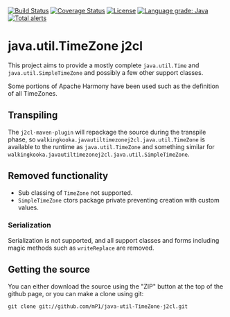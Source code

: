 [![Build Status](https://travis-ci.com/mP1/java-util-TimeZone-j2cl.svg?branch=master)](https://travis-ci.com/mP1/java-util-TimeZone-j2cl.svg?branch=master)
[![Coverage Status](https://coveralls.io/repos/github/mP1/java-util-TimeZone-j2cl/badge.svg?branch=master)](https://coveralls.io/github/mP1/java-util-TimeZone-j2cl?branch=master)
[![License](https://img.shields.io/badge/License-Apache%202.0-blue.svg)](https://opensource.org/licenses/Apache-2.0)
[![Language grade: Java](https://img.shields.io/lgtm/grade/java/g/mP1/java-util-TimeZone-j2cl.svg?logo=lgtm&logoWidth=18)](https://lgtm.com/projects/g/mP1/java-util-TimeZone-j2cl/context:java)
[![Total alerts](https://img.shields.io/lgtm/alerts/g/mP1/java-util-TimeZone-j2cl.svg?logo=lgtm&logoWidth=18)](https://lgtm.com/projects/g/mP1/java-util-TimeZone-j2cl/alerts/)



# java.util.TimeZone j2cl

This project aims to provide a mostly complete `java.util.Time` and `java.util.SimpleTimeZone` and possibly a few other
support classes.

Some portions of Apache Harmony have been used such as the definition of all TimeZones.



## Transpiling

The `j2cl-maven-plugin` will repackage the source during the transpile phase, so `walkingkooka.javautiltimezonej2cl.java.util.TimeZone`
is available to the runtime as `java.util.TimeZone` and something similar for `walkingkooka.javautiltimezonej2cl.java.util.SimpleTimeZone`. 



## Removed functionality

- Sub classing of `TimeZone` not supported.
- `SimpleTimeZone` ctors package private preventing creation with custom values.



### Serialization

Serialization is not supported, and all support classes and forms including magic methods such as `writeReplace` are removed.



## Getting the source

You can either download the source using the "ZIP" button at the top
of the github page, or you can make a clone using git:

```
git clone git://github.com/mP1/java-util-TimeZone-j2cl.git
```
